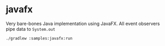 # javafx

Very bare-bones Java implementation using JavaFX. All event observers pipe data to `System.out`

```
./gradlew :samples:javafx:run
```
